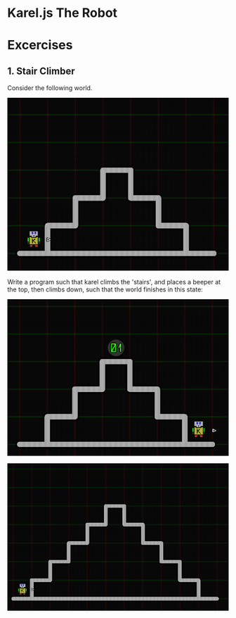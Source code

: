 # Karel.js The Robot
# Excercises 

## 1. Stair Climber  
Consider the following world.

![Stairs1](stairs1.png)

Write a program such that karel climbs the 'stairs', and places a beeper at the top, then climbs down, such that the world finishes in this state:

![Stairs2](stairs2.png)



![Stairs3](stairs3.png)

